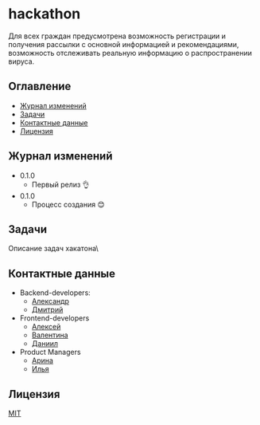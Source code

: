# hackathon

Для всех граждан предусмотрена возможность регистрации и получения рассылки с основной информацией и рекомендациями, возможность отслеживать реальную информацию о распространении вируса.

## Оглавление
* [Журнал изменений](#журнал-изменений)
* [Задачи](#задачи)
* [Контактные данные](#контактные-данные)
* [Лицензия](#лицензия)

## Журнал изменений
* 0.1.0
    - Первый релиз :ok_hand:
* 0.1.0
    - Процесс создания :blush:

## Задачи
Описание задач хакатона\

## Контактные данные
* Backend-developers:
    - [Александр](https://t.me/al3x_kuz)
    - [Дмитрий](https://t.me/levshakor)
* Frontend-developers
    - [Алексей](https://t.me/ol_euua)
    - [Валентина](https://t.me/etrenton)
    - [Даниил](https://t.me/White_Rover)
* Product Managers
    - [Арина](https://t.me/arina_juj)
    - [Илья](https://t.me/ilya_kurbet)

## Лицензия
[MIT](https://opensource.org/licenses/MIT)
